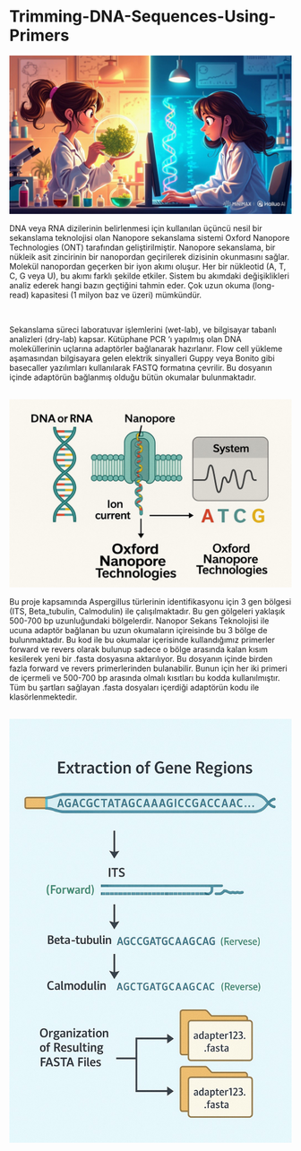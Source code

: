 # Trimming-DNA-Sequences-Using-Primers

<img src="Pictures/Coverimage.png">

<br>
<p> DNA veya RNA dizilerinin belirlenmesi için kullanılan üçüncü nesil bir sekanslama teknolojisi olan Nanopore sekanslama sistemi Oxford Nanopore Technologies (ONT) tarafından geliştirilmiştir. Nanopore sekanslama, bir nükleik asit zincirinin bir nanopordan geçirilerek dizisinin okunmasını sağlar. Molekül nanopordan geçerken bir iyon akımı oluşur. Her bir nükleotid (A, T, C, G veya U), bu akımı farklı şekilde etkiler. Sistem bu akımdaki değişiklikleri analiz ederek hangi bazın geçtiğini tahmin eder. Çok uzun okuma (long-read) kapasitesi (1 milyon baz ve üzeri) mümkündür.</p> <br>
<p> Sekanslama süreci laboratuvar işlemlerini (wet-lab), ve bilgisayar tabanlı analizleri (dry-lab) kapsar. Kütüphane PCR ‘ı yapılmış olan DNA moleküllerinin uçlarına adaptörler bağlanarak hazırlanır. Flow cell yükleme aşamasından bilgisayara gelen elektrik sinyalleri Guppy veya Bonito gibi basecaller yazılımları kullanılarak FASTQ formatına çevrilir. Bu dosyanın içinde adaptörün bağlanmış olduğu bütün okumalar bulunmaktadır.</p> <br>
<img src="Pictures/nanoporsequence.png"> <br>
<p> Bu proje kapsamında Aspergillus türlerinin identifikasyonu için 3 gen bölgesi (ITS, Beta_tubulin, Calmodulin) ile çalışılmaktadır. Bu gen gölgeleri yaklaşık 500-700 bp uzunluğundaki bölgelerdir. Nanopor Sekans Teknolojisi ile ucuna adaptör bağlanan bu uzun okumaların içireisinde bu 3 bölge de bulunmaktadır. Bu kod ile bu okumalar içerisinde kullandığımız primerler forward ve revers olarak bulunup sadece o bölge arasında kalan kısım kesilerek yeni bir .fasta dosyasına aktarılıyor. Bu dosyanın içinde birden fazla forward ve revers primerlerinden bulanabilir. Bunun için her iki primeri de içermeli ve 500-700 bp arasında olmalı kısıtları bu kodda kullanılmıştır. Tüm bu şartları sağlayan .fasta dosyaları içerdiği adaptörün kodu ile klasörlenmektedir. </p> <br>
<img src="Pictures/folderorganization.png">
